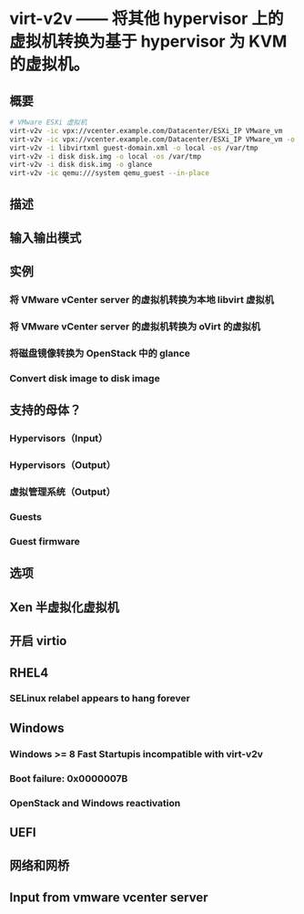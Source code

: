 # virt-v2v —— 将其他 hypervisor 上的虚拟机转换为基于 hypervisor 为 KVM 的虚拟机。
## 概要
   ~~~ bash
   # VMware ESXi 虚拟机
   virt-v2v -ic vpx://vcenter.example.com/Datacenter/ESXi_IP VMware_vm
   virt-v2v -ic vpx://vcenter.example.com/Datacenter/ESXi_IP VMware_vm -o ovirt -os Eayun.nfs:/storage_domain.example/exportdomain --network eayunosmgmt
   virt-v2v -i libvirtxml guest-domain.xml -o local -os /var/tmp
   virt-v2v -i disk disk.img -o local -os /var/tmp
   virt-v2v -i disk disk.img -o glance
   virt-v2v -ic qemu:///system qemu_guest --in-place
   ~~~
## 描述
## 输入输出模式
## 实例
### 将 VMware vCenter server 的虚拟机转换为本地 libvirt 虚拟机
### 将 VMware vCenter server 的虚拟机转换为 oVirt 的虚拟机
### 将磁盘镜像转换为 OpenStack 中的 glance
### Convert disk image to disk image
## 支持的母体？
### Hypervisors（Input）
### Hypervisors（Output）
### 虚拟管理系统（Output）
### Guests
### Guest firmware
## 选项
## Xen 半虚拟化虚拟机
## 开启 virtio
## RHEL4
### SELinux relabel appears to hang forever
## Windows
### Windows >= 8 Fast Startupis incompatible with virt-v2v
### Boot failure: 0x0000007B
### OpenStack and Windows reactivation
## UEFI
## 网络和网桥
## Input from vmware vcenter server
##
